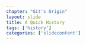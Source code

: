 ```yaml
---
chapter: "Git's Origin"
layout: slide
title: A Quick History
tags: ['history']
categories: ['slidecontent']
---
```

